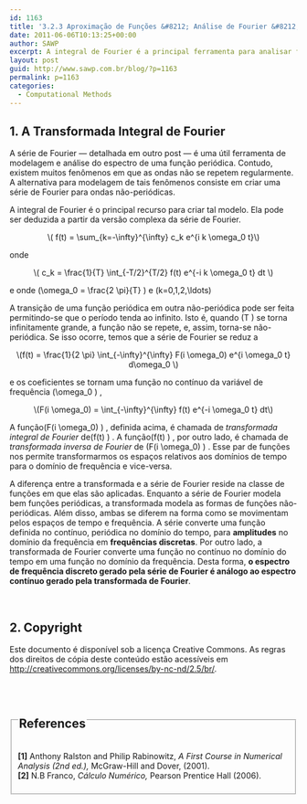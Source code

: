 ```yaml
---
id: 1163
title: '3.2.3 Aproximação de Funções &#8212; Análise de Fourier &#8212; A Transformada Integral de Fourier'
date: 2011-06-06T10:13:25+00:00
author: SAWP
excerpt: A integral de Fourier é a principal ferramenta para analisar funções de ondas não-periódicas através da modelagem trigonométrica das séries de Fourier. Neste post discutiremos a versão contínua da transformada de Fourier.
layout: post
guid: http://www.sawp.com.br/blog/?p=1163
permalink: p=1163
categories:
  - Computational Methods
---
```

## 1. A Transformada Integral de Fourier 

A série de Fourier &#8212; detalhada em outro post &#8212; é uma útil ferramenta de modelagem e análise do espectro de uma função periódica. Contudo, existem muitos fenômenos em que as ondas não se repetem regularmente. A alternativa para modelagem de tais fenômenos consiste em criar uma série de Fourier para ondas não-periódicas. 

A integral de Fourier é o principal recurso para criar tal modelo. Ela pode ser deduzida a partir da versão complexa da série de Fourier.

<center>
  \( f(t) = \sum_{k=-\infty}^{\infty} c_k e^{i k \omega_0 t}\)
</center>

onde

<center>
  \( c_k = \frac{1}{T} \int_{-T/2}^{T/2} f(t) e^{-i k \omega_0 t} dt \)
</center>

e onde \(\omega_0 = \frac{2 \pi}{T} \) e \(k=0,1,2,\ldots\) 

A transição de uma função periódica em outra não-periódica pode ser feita permitindo-se que o período tenda ao infinito. Isto é, quando \(T \) se torna infinitamente grande, a função não se repete, e, assim, torna-se não-periódica. Se isso ocorre, temos que a série de Fourier se reduz a

<center>
  \(f(t) = \frac{1}{2 \pi} \int_{-\infty}^{\infty} F(i \omega_0) e^{i \omega_0 t} d\omega_0 \)
</center>

e os coeficientes se tornam uma função no contínuo da variável de frequência \(\omega_0 \) ,

<center>
  \(F(i \omega_0) = \int_{-\infty}^{\infty} f(t) e^{-i \omega_0 t} dt\)
</center>

A função\(F(i \omega_0) \) , definida acima, é chamada de _transformada integral de Fourier_ de\(f(t) \) . A função\(f(t) \) , por outro lado, é chamada de _transformada inversa de Fourier_ de \(F(i \omega_0) \) . Esse par de funções nos permite transformarmos os espaços relativos aos domínios de tempo para o domínio de frequência e vice-versa. 

A diferença entre a transformada e a série de Fourier reside na classe de funções em que elas são aplicadas. Enquanto a série de Fourier modela bem funções periódicas, a transformada modela as formas de funções não-periódicas. Além disso, ambas se diferem na forma como se movimentam pelos espaços de tempo e frequência. A série converte uma função definida no contínuo, periódica no domínio do tempo, para **amplitudes** no domínio da frequência em **frequências discretas**. Por outro lado, a transformada de Fourier converte uma função no contínuo no domínio do tempo em uma função no domínio da frequência. Desta forma, **o espectro de frequência discreto gerado pela série de Fourier é análogo ao espectro contínuo gerado pela transformada de Fourier**. 

&nbsp;

## 2. Copyright 

Este documento é disponível sob a licença Creative Commons. As regras dos direitos de cópia deste conteúdo estão acessíveis em <a href="http://creativecommons.org/licenses/by-nc-nd/2.5/br/" target="_blank">http://creativecommons.org/licenses/by-nc-nd/2.5/br/</a>.

&nbsp;

<fieldset>
  <legend> 
  
  <h2>
    References
  </h2></legend> 
  
  <p>
    <a name="bibitem1"><b>[1]</b> Anthony Ralston and Philip Rabinowitz,<cite> <em>A First Course in Numerical Analysis</em> (2nd ed.),</cite> McGraw-Hill and Dover, (2001).</a><br /> <a name="bibitem2"><b>[2]</b> N.B Franco,<cite> <em>Cálculo Numérico</em>,</cite> Pearson Prentice Hall (2006).</a><br /> </fieldset>
